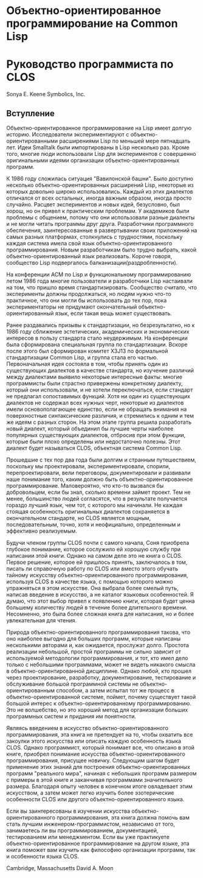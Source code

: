 # Объектно-ориентированное программирование на Common Lisp
# Руководство программиста по CLOS

Sonya E. Keene 
Symbolics, Inc. 

## Вступление

Объектно-ориентированное программирование на Lisp имеет долгую историю. Исследователи экспериментируют с объектно-ориентированными расширениями Lisp по меньшей мере пятнадцать лет. Идеи Smalltalk были импортированы в Lisp несколько раз. Кроме того, многие люди использовали Lisp для экспериментов с совершенно оригинальными идеями организации объектно-ориентированных программ.

К 1986 году сложилась ситуация "Вавилонской башни". Было доступно несколько объектно-ориентированных расширений Lisp, некоторые из которых довольно широко использовались. Каждый из этих диалектов отличался от всех остальных, иногда важным образом, иногда просто случайно. Расцвет экспериментов и новых идей, безусловно, был хорош, но он привел к практическим проблемам. У академиков были проблемы с общением, потому что они использовали разные диалекты и не могли читать программы друг друга. Разработчики программного обеспечения, заинтересованные в развертывании своих приложений на самых разных платформах, столкнулись с трудностями, поскольку каждая система имела свой язык объектно-ориентированного программирования. Новым разработчикам было трудно выбрать, какой объектно-ориентированный язык реализовать. Короче говоря, сообщество Lisp подвергалось балканизации(раздробленности).

На конференции ACM по Lisp и функциональному программированию летом 1986 года многие пользователи и разработчики Lisp настаивали на том, что пришло время стандартизировать. Сообщество считало, что эксперименты должны продолжаться, но людям нужно что-то практичное, что они могли бы использовать до тех пор, пока экспериментаторы не придумают окончательный объектно-ориентированный язык, если такая вещь может существовать.

Ранее раздавались призывы к стандартизации, но безрезультатно, но к 1986 году сближение эстетических, академических и экономических интересов в пользу стандарта стало неудержимым. На конференции была сформирована специальная группа по стандартизации. Вскоре после этого был сформирован комитет X3J13 по формальной стандартизации Common Lisp, и группа стала его частью. Первоначальная идея состояла в том, чтобы принять один из существующих диалектов в качестве стандарта, но изучение различий между диалектами выявило некоторые интересные факты: многие программисты были страстно привержены конкретному диалекту, который они использовали, и не хотели переключаться, если стандарт не предлагал сопоставимых функций. Хотя ни один из существующих диалектов не содержал всех нужных черт, некоторые из диалектов имели основополагающее единство, если не обращать внимания на поверхностные синтаксические различия, и стремились к одним и тем же идеям с разных сторон. На этом этапе группа решила разработать новый диалект, который объединил бы лучшие черты наиболее популярных существующих диалектов, отбросив при этом функции, которые были плохо определены или недостаточно полезны. Этот диалект будет называться CLOS, объектная система Common Lisp.

Прошедшие с тех пор два года были долгим и странным путешествием, поскольку мы проектировали, экспериментировали, спорили, перепроектировали, вели переговоры, документировали и развивали наше понимание того, каким должно быть объектно-ориентированное программирование. Маловероятно, что кто-то вызвался бы добровольцем, если бы знал, сколько времени займет проект. Тем не менее, большинство людей согласятся, что в результате получается гораздо лучший язык, чем тот, с которого мы начинали. Не каждая стоящая особенность оригинальных диалектов сохраняется в окончательном стандарте, но CLOS является мощным, последовательным, точно, хотя и неофициально, определенным и эффективно реализуемым.

Будучи членом группы CLOS почти с самого начала, Соня приобрела глубокое понимание, которое сослужило ей хорошую службу при написании этой книги. Однако на самом деле это не книга о CLOS. Первое решение, которое ей пришлось принять, заключалось в том, писать ли справочную работу по CLOS или вместо этого обучать тайному искусству объектно-ориентированного программирования, используя CLOS в качестве языка, с помощью которого можно упражняться в этом искусстве. Она выбрала более смелый путь, написав введение в искусство, а не каталог языковых особенностей. Я думаю, что этот выбор привел к появлению книги, которая будет ценна большему количеству людей в течение более длительного времени. Несомненно, это была более сложная книга для написания, но и более увлекательная для чтения.

Природа объектно-ориентированного программирования такова, что оно наиболее выгодно для больших программ, которые написаны несколькими авторами и, как ожидается, прослужат долго. Простота реализации небольшой, простой программы не сильно зависит от используемой методологии программирования, и тот, кто имел дело только с небольшими программами, может не видеть никакого смысла в объектно-ориентированной дисциплине. Однако любой, кто прошел через проектирование, разработку, документирование, тестирование и обслуживание большой программной системы не объектно-ориентированным способом, а затем испытал тот же процесс в объектно-ориентированной системе, поймет, почему существует такой большой интерес к объектно-ориентированному программированию. Это не волшебство, но это хороший метод для организации больших программных систем и придания им понятности.

Являясь введением в искусство объектно-ориентированного программирования, эта книга не претендует на то, чтобы охватить все закоулки этого искусства или описать каждую особенность языка CLOS. Однако программист, который понимает все, что описано в этой книге, приобрел понимание искусства объектно-ориентированного программирования, присущее новичку. Следующим шагом будет применение этих знаний для построения объектно-ориентированных программ "реального мира", начиная с небольших программ размером с примеры в этой книге и заканчивая программами значительного размера. Благодаря опыту человек в конечном итоге овладевает этим искусством, а затем может легко изучить более эзотерические особенности CLOS или другого объектно-ориентированного языка.

Если вы заинтересованы в изучении искусства объектно-ориентированного программирования, эта книга должна помочь вам стать лучшим инженером-программистом, независимо от того, занимаетесь ли вы программированием, документацией, тестированием или менеджментом. Если вы уже практикуете объектно-ориентированное программирование на другом языке, эта книга поможет вам изучить как философию организации программ, так и особенности языка CLOS.

Cambridge, Massachusetts David A. Moon